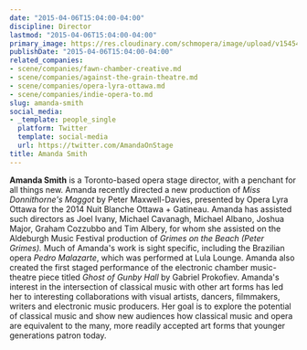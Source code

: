 ```yaml
---
date: "2015-04-06T15:04:00-04:00"
discipline: Director
lastmod: "2015-04-06T15:04:00-04:00"
primary_image: https://res.cloudinary.com/schmopera/image/upload/v1545409169/media/webhook-uploads/1428346986591/AmandaSmith.jpg.jpg
publishDate: "2015-04-06T15:04:00-04:00"
related_companies:
- scene/companies/fawn-chamber-creative.md
- scene/companies/against-the-grain-theatre.md
- scene/companies/opera-lyra-ottawa.md
- scene/companies/indie-opera-to.md
slug: amanda-smith
social_media:
- _template: people_single
  platform: Twitter
  template: social-media
  url: https://twitter.com/AmandaOnStage
title: Amanda Smith
---
```


<p>
	<strong>Amanda Smith</strong> is a Toronto-based opera stage director, with a penchant for all things new. Amanda recently directed a new production of <em>Miss Donnithorne's Maggot</em><em> </em>by Peter Maxwell-Davies, presented by Opera Lyra Ottawa for the 2014 Nuit Blanche Ottawa + Gatineau. Amanda has assisted such directors as Joel Ivany, Michael Cavanagh, Michael Albano, Joshua Major, Graham Cozzubbo and Tim Albery, for whom she assisted on the Aldeburgh Music Festival production of <em>Grimes on the Beach (Peter Grimes).</em><em> </em>Much of Amanda's work is sight specific, including the Brazilian opera <em>Pedro Malazarte</em>, which was performed at Lula Lounge. Amanda also created the first staged performance of the electronic chamber music-theatre piece titled <em>Ghost of Gunby Hall </em>by Gabriel Prokofiev. Amanda's interest in the intersection of classical music with other art forms has led her to interesting collaborations with visual artists, dancers, filmmakers, writers and electronic music producers. Her goal is to explore the potential of classical music and show new audiences how classical music and opera are equivalent to the many, more readily accepted art forms that younger generations patron today.
</p>
